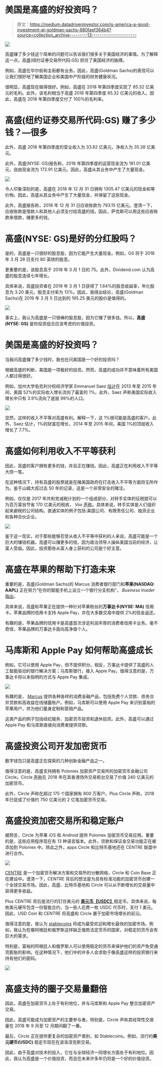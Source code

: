 # 美国是高盛的好投资吗？

> 原文：<https://medium.datadriveninvestor.com/is-america-a-good-investment-at-goldman-sachs-880faef364b4?source=collection_archive---------13----------------------->

[![](img/79ddb984a6d50280bf2c8ff54b062680.png)](http://www.track.datadriveninvestor.com/1B9E)

高盛赚了多少钱这个简单的问题可以告诉我们很多关于美国经济的事情。为了解释这一点，高盛(纽约证券交易所代码:GS) 抓住了美国经济的脉搏。

例如，高盛在华尔街和主街都有业务。因此，高盛(Goldman Sachs)的表现可以让我们很好地了解美国企业和美国中产阶级的财务健康状况。

很明显，高盛现在做得很好。例如，高盛在 2018 年第四季度实现了 85.32 亿美元的毛利。此外，该毛利相当于高盛 2018 年第四季度 85.32 亿美元的收入。因此，高盛在 2018 年第四季度交付了 100%的毛利率。

# **高盛**(纽约证券交易所代码:GS) **赚了多少钱？—很多**

此外，高盛 2018 年第四季度的营业收入为 33.82 亿美元，净收入为 35.38 亿美元。

此外，高盛(NYSE: GS)报告称，2018 年第四季度的运营现金流为 181.01 亿美元，自由现金流为 172.91 亿美元。因此，高盛从其业务中产生了大量现金。

![](img/97d3acfa229a37257683ee2452d6a986.png)

令人印象深刻的是，高盛在 2018 年 12 月 31 日拥有 1305.47 亿美元的现金和等价物。因此，高盛从其业务中产生了大量现金，并保留了这些现金。

此外，高盛报告称，2018 年 12 月 31 日应收账款为 793.15 亿美元。澄清一下，应收账款是借款人和其他人必须支付给高盛的钱。因此，萨克斯可以用这些应收账款来借款，赚更多的钱。

# **高盛(NYSE: GS)是好的分红股吗？**

是的，高盛是一只很好的股息股，因为它能产生大量现金。例如，GS 将于 2018 年 3 月 28 日支付 80 英镑的股息。

更重要的是，该股息高于 2018 年 3 月 1 日的 75。此外，Dividend.com 认为高盛的股息连续七年增长。

具体来说，高盛投资者在 2019 年 3 月 1 日获得了 1.64%的股息收益率，年化股息为 3.20 美元，股息支付率为 13%。因此，我得出结论，高盛(Goldman Sachs)在 2019 年 3 月 5 日达到的 195.25 美元的股价是值得的。

![](img/aea00277db866663e7b1c7770fce1054.png)

事实上，我认为高盛是一只很棒的股息股，因为它赚了很多钱。所以，**高盛(NYSE: GS)** 是你投资组合应该考虑的价值投资。

# **美国是高盛的好投资吗？**

当我问高盛赚了多少钱时，我也在问美国是一个好的投资吗？

根据高盛的判断，美国是一项极好的投资。然而，高盛的成功并不意味着所有美国人都过得很好。

例如，加州大学伯克利分校经济学家 Emmanuel Saez [估计](https://eml.berkeley.edu/~saez/saez-UStopincomes-2015.pdf)在 2013 年至 2015 年间，美国 52%的实际收入增长流向了最富的 1%。此外，Saez 声称美国实际收入增长中只有 3.9%流向了底层 99%的人口。

![](img/1c25d9a1c53c8512e2e256673271264f.png)

显然，这样的收入不平等对高盛有利。解释一下，这 1%很可能是高盛的客户。此外，Saez 估计，1%的财富在增长，2014 年至 2015 年间，美国 1%的顶层收入增长了 7.7%。

# **高盛如何利用收入不平等获利**

因此，高盛的客户拥有更多的钱，并且正在赚钱。因此，高盛正在利用收入不平等大捞一笔。

在这种情况下，持有高盛的股票就是在赌美国政府在打击收入不平等方面将无所作为。鉴于山姆大叔过去 50 年的记录，这是一个非常安全的赌注。

例如，仅仅是 2017 年共和党减税计划的一个组成部分，对转手实体的征税就可以为百万富翁节省 170 亿美元的税收， *Vox* [声称](https://www.vox.com/policy-and-politics/2018/12/18/18146253/tax-cuts-and-jobs-act-stock-market-economy)。具体来说，转手实体是人们组织起来避税的公司结构。直通实体的例子包括:美国公司、有限责任公司、独资企业和各种合伙企业。

![](img/51f2d0bdb476dfd7ee1943b48ff721fe.png)

鉴于这一现实，对于那些能够忍受从收入不平等中获利的人来说，高盛可能是一个巨大的赚钱机器。高盛可以赚更多的钱，因为政治领导人操纵美国当前的经济，让富人受益。因此，投资那些从富人身上获利的公司是个好主意。

# **高盛在苹果的帮助下打造未来**

重要的是，高盛(Goldman Sachs)的 Marcus 消费者银行部门和**苹果(NASDAQ: AAPL)** 正在努力“在你的智能手机上设立一个银行分支机构”， *Business Insider* [指出](https://www.businessinsider.com/wall-street-insider-today-march-2-2019)。

具体来说，高盛和苹果正在提供一种针对苹果粉丝的**万事达卡(NYSE: MA)** 信用卡。苹果品牌的信用卡支持 Apple Pay，并在大多数交易中提供 2%的现金返还。

有趣的是，苹果品牌的信用卡是高盛首次涉足利润丰厚的消费者信用卡业务。毫不奇怪，苹果品牌的万事达卡面向高净值个人。

# **马库斯和 Apple Pay 如何帮助高盛成长**

例如，它可以使用 Apple Pay，但不提供积分。相反，万事达卡提供了高盛的人工智能驱动的银行解决方案；马库斯银行，接入 Apple Pay。值得注意的是，万事达卡将以未指明的方式与 Apple Pay 集成。

![](img/b2bd01e4b2d9fed74f99fa1f5eccc351.png)

有趣的是， [Marcus](https://www.marcus.com/us/en?prd=pl&chl=ps&schl=psg&cid=979005057&agp=52483361470&cre=249645239515&kid=marcus%20goldman%20sach&mtype=e&adpos=1t1&gclid=EAIaIQobChMI_6uGuMfm4AIVDKppCh1Q0QSUEAAYASAAEgKovPD_BwE&gclsrc=aw.ds) 提供各种各样的消费金融产品，包括免费个人贷款、债务合并贷款和高收益在线储蓄账户。例如，马库斯可以使用 Apple Pay 来识别富裕的苹果用户，并为他们量身定制和营销产品。

这类产品的例子包括经纪服务、加密货币投资和退休投资。此外，高盛可以通过 Apple Pay 和马库斯直接向消费者提供贷款。

# **高盛投资公司开发加密货币**

数字钱包只是高盛正在探索的几种创新金融产品之一。

值得注意的是，高盛支持拥有 Poloniex 加密资产交易所的加密货币金融公司 Circle。Circle [声称](https://medium.com/circle-blog/circle-2018-accomplishments-and-2019-themes-a58706d4d33e)在 2018 年在其香港场外交易柜台交易了价值 240 亿美元的加密货币。

此外，Circle 声称在超过 175 个国家拥有 800 万客户。Plus Circle 声称，2018 年已促成了价值约 750 亿美元的 2 亿笔加密货币交易。

# **高盛投资加密交易所和稳定账户**

据预言，Circle 为苹果 iOS 和 Android 提供 Poloniex 加密货币交易应用。重要的是，这些应用程序现在有 13 种语言版本。此外，贷款和保证金交易功能正在被添加到 Poloniex 中。除此之外，apps Circle 和比特币基地还在 CENTRE 联盟中进行合作。

![](img/289d6469f746ff7ca728f16dd81683d8.png)

[CENTRE](https://www.centre.io/) 是一个加密货币解决方案和交易所的分散网络，Circle 和 Coin Base 正在建设中。澄清一下，CENTRE 背后的想法是为具有标准功能的加密货币创建一个全球交易市场。因此，高盛、比特币基地和 Circle 可以从不断增长的交易量中获得更多收益。

Plus CENTRE 背后是流行的钉住美元的 [**美元币【USDC】**](https://www.centre.io/usdc)稳定币。具体来说，每枚美元硬币包含一份智能合约，当一些人花费一枚 USDC 代币时，支付 1 美元。因此，USD Coin 和 CENTRE 将高盛和 Circle 置于加密市场增长的前沿。

值得注意的是，我认为 [stablecoins](https://marketmadhouse.com/stablecoins-as-the-future-of-cryptocurrency/) 将成为最受欢迎和增长最快的加密市场。例如，我认为在像阿根廷和俄罗斯这样缺乏强势法定货币的国家，对稳定的货币会有巨大的需求。

特别是，富裕的阿根廷人和俄罗斯人可以使用稳定的货币来保护他们的资产免受通货膨胀的影响。在这种情况下，他们中的许多人会求助于像高盛这样的投资银行来持有他们的密码。

![](img/f63734a15fd0181b1588c32adc4d1e4f.png)

# **高盛支持的圈子交易量翻倍**

因此，高盛在加密货币上处于有利地位，并与马库斯和 Apple Pay 整合加密资产交易。

因此，高盛可能成为加密资产的主要参与者。特别是，Circle 声称其经常性交易量在 2018 年 9 月至 12 月期间翻了一番。

最后，Circle 正在提供更复杂的加密资产类别，如 Stablecoins。例如，流行的**美元硬币(USDC)** 稳定币现在在波洛涅克斯交易。

因此，由于高盛对技术的投入，它在与全球经济一同增长方面处于有利地位。因此，我认为高盛是一个价值投资，而且在未来许多年仍将是一个好的价值投资。